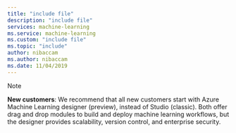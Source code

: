 ```yaml
---
title: "include file"
description: "include file"
services: machine-learning
ms.service: machine-learning
ms.custom: "include file"
ms.topic: "include"
author: nibaccam
ms.author: nibaccam
ms.date: 11/04/2019
---
```


> [!Note]
>
> **New customers**: We recommend that all new customers start with Azure Machine Learning designer (preview), instead of Studio (classic). Both offer drag and drop modules to build and deploy machine learning workflows, but the designer provides scalability, version control, and enterprise security.

